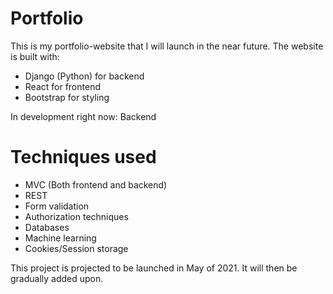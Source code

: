 # Portfolio

This is my portfolio-website that I will launch in the near future.
The website is built with:

* Django (Python) for backend
* React for frontend
* Bootstrap for styling

In development right now: Backend

# Techniques used

* MVC (Both frontend and backend)
* REST
* Form validation
* Authorization techniques
* Databases
* Machine learning
* Cookies/Session storage

This project is projected to be launched in May of 2021. It will then be gradually added upon.
